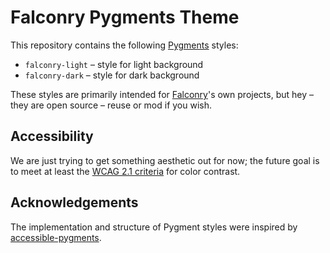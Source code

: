 # Falconry Pygments Theme

This repository contains the following [Pygments](https://pygments.org/) styles:

* `falconry-light` – style for light background
* `falconry-dark` – style for dark background

These styles are primarily intended for
[Falconry](https://github.com/falconry/)'s own projects, but hey –
they are open source – reuse or mod if you wish.

## Accessibility

We are just trying to get something aesthetic out for now;
the future goal is to meet at least the
[WCAG 2.1 criteria](https://www.w3.org/WAI/WCAG21/Understanding/contrast-minimum.html)
for color contrast.

## Acknowledgements

The implementation and structure of Pygment styles were inspired by
[accessible-pygments](https://github.com/Quansight-Labs/accessible-pygments).
